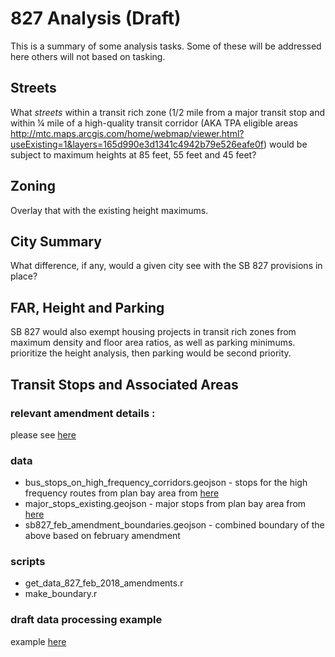 # 827 Analysis (Draft)

This is a summary of some analysis tasks. Some of these will be addressed here others will not based on tasking. 

## Streets

What *streets* within a transit rich zone (1/2 mile from a major transit stop and within ¼ mile of a high-quality transit corridor (AKA TPA eligible areas <http://mtc.maps.arcgis.com/home/webmap/viewer.html?useExisting=1&layers=165d990e3d1341c4942b79e526eafe0f>) would be subject to maximum heights at 85 feet, 55 feet and 45 feet?

## Zoning

Overlay that with the existing height maximums. 

## City Summary

What difference, if any, would a given city see with the SB 827 provisions in place?

## FAR, Height and Parking

SB 827 would also exempt housing projects in transit rich zones from maximum density and floor area ratios, as well as parking minimums. prioritize the height analysis, then parking would be second priority.

## Transit Stops and Associated Areas

### relevant amendment details :
please see [here](https://medium.com/@Scott_Wiener/sb-827-amendments-strengthening-demolition-displacement-protections-4ced4c942ac9)

### data
- bus_stops_on_high_frequency_corridors.geojson - stops for the high frequency routes from plan bay area from [here](https://hub.arcgis.com/datasets/6b9d4597489d451187f49525f1a7b6cf)
- major_stops_existing.geojson - major stops from plan bay area from [here](http://opendata.mtc.ca.gov/datasets/major-transit-stops-2017)
- sb827_feb_amendment_boundaries.geojson - combined boundary of the above based on february amendment

### scripts
- get_data_827_feb_2018_amendments.r
- make_boundary.r

### draft data processing example

example [here](https://bayareametro.github.io/Data-And-Visualization-Projects/sb827/sb827_amendment_example.html)

